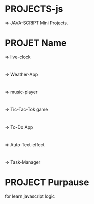 # PROJECTS-js
=> JAVA-SCRIPT Mini Projects.

# PROJET Name
=> live-clock
#
=> Weather-App
#
=> music-player
#
=> Tic-Tac-Tok game
#
=> To-Do App
#
=> Auto-Text-effect
#
=> Task-Manager
#

# PROJECT Purpause
for learn javascript logic
